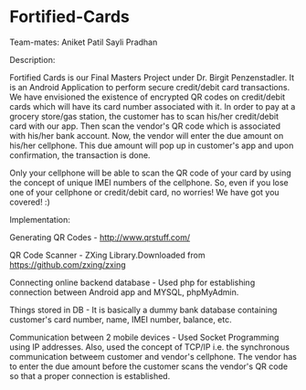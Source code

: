 # Fortified-Cards

Team-mates:
Aniket Patil
Sayli Pradhan

Description:

Fortified Cards is our Final Masters Project under Dr. Birgit Penzenstadler. It is an Android Application to perform secure credit/debit card transactions. We have envisioned the existence of encrypted QR codes on credit/debit cards which will have its card number associated with it. In order to pay at a grocery store/gas station, the customer has to scan his/her credit/debit card with our app. Then scan the vendor's QR code which is associated with his/her bank account. Now, the vendor will enter the due amount on his/her cellphone. This due amount will pop up in customer's app and upon confirmation, the transaction is done. 

Only your cellphone will be able to scan the QR code of your card by using the concept of unique IMEI numbers of the cellphone. So, even if you lose one of your cellphone or credit/debit card, no worries! We have got you covered! :)

Implementation:

Generating QR Codes - http://www.qrstuff.com/ 

QR Code Scanner - ZXing Library.Downloaded from https://github.com/zxing/zxing

Connecting online backend database - Used php for establishing connection between Android app and MYSQL, phpMyAdmin.

Things stored in DB - It is basically a dummy bank database containing customer's card number, name, IMEI number, balance, etc.

Communication between 2 mobile devices - Used Socket Programming using IP addresses. Also, used the concept of TCP/IP i.e. the synchronous communication betweem customer and vendor's cellphone. The vendor has to enter the due amount before the customer scans the vendor's QR code so that a proper connection is established.


